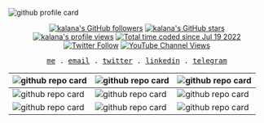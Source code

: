 ![github profile card](https://readme-cards.vercel.app/profile-card?name=kalanakt&subtitle=FRONT%20END%20DEVELOPER)

<p align="center">
<a title="kalana's GitHub followers " href="https://github.com/kalanakt" ><img src="https://img.shields.io/github/followers/kalanakt?style=social" alt="kalana's GitHub followers"></a>
<a title="GitHub stars " href="https://github.com/kalanakt" ><img src="https://img.shields.io/github/stars/kalanakt?style=social" alt="kalana's GitHub stars "></a>
<a title="kalana's profile views " href="https://github.com/kalanakt" ><img src="https://komarev.com/ghpvc/?username=kalanakt&label=Profile%20views" alt="kalana's profile views"></a>
<a title="kalana's wakatime stats" href="https://wakatime.com/@02730fe5-73e8-4bcc-8539-6b00eeae1e15"><img src="https://wakatime.com/badge/user/02730fe5-73e8-4bcc-8539-6b00eeae1e15.svg" alt="Total time coded since Jul 19 2022" /></a>
<a title="Twitter Follow" href="https://twitter.com/kalanakt__" ><img alt="Twitter Follow" src="https://img.shields.io/twitter/follow/kalanakt__?label=follow&style=social"></a>
<a title="YouTube Channel Views" href="https://bit.ly/iamktyoutube" ><img alt="YouTube Channel Views" src="https://img.shields.io/youtube/channel/views/UC6LqyY4t6lYLBb1iQxxiL3Q?style=social"></a>
</p>

<p align="center">
  <samp>
    <a href="http://kalanakt.vercel.app/">me</a> .
    <a href="mailto:e19198@eng.pdn.ac.lk">email</a> .
    <a href="https://twitter.com/kalanakt__">twitter</a> .
    <a href="https://www.linkedin.com/in/kalanakt">linkedin</a> .
    <a href="https://t.me/kinu6">telegram</a>
  </samp>
</p>

| ![github repo card](https://readme-cards.vercel.app/repo-card?name=kalanakt&repo=All-Url-Uploader)  |  ![github repo card](https://readme-cards.vercel.app/repo-card?name=kalanakt&repo=awesome-telegram)  |  ![github repo card](https://readme-cards.vercel.app/repo-card?name=kalanakt&repo=nuxtailwind) |
|---|---|---|
| ![github repo card](https://readme-cards.vercel.app/repo-card?name=kalanakt&repo=baesuzy)  | ![github repo card](https://readme-cards.vercel.app/repo-card?name=kalanakt&repo=tailwind-react-components)  | ![github repo card](https://readme-cards.vercel.app/repo-card?name=kalanakt&repo=buymeacoffie)  | 
|  ![github repo card](https://readme-cards.vercel.app/repo-card?name=kalanakt&repo=sent ) |  ![github repo card](https://readme-cards.vercel.app/repo-card?name=kalanakt&repo=Pyrogram-Telegram-Bot-Template) |  ![github repo card](https://readme-cards.vercel.app/repo-card?name=kalanakt&repo=Url-Uploader-TG) | 




